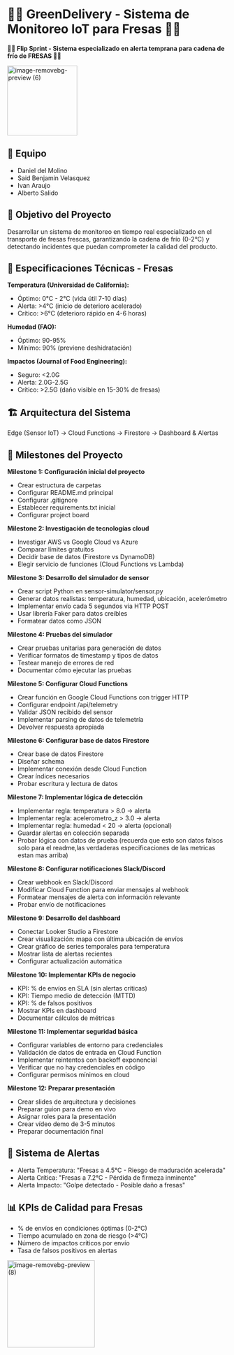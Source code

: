 # 🍓🍓 GreenDelivery - Sistema de Monitoreo IoT para Fresas 🍓🍓

**🍓🍓 Flip Sprint - Sistema especializado en alerta temprana para cadena de frío de FRESAS 🍓🍓**



<img width="160" height="160" alt="image-removebg-preview (6)" src="https://github.com/user-attachments/assets/cea6e707-46e4-4d88-b908-767734b29b02" />




## 👥 Equipo
- Daniel del Molino
- Said Benjamin Velasquez  
- Ivan Araujo
- Alberto Salido

## 🎯 Objetivo del Proyecto
Desarrollar un sistema de monitoreo en tiempo real especializado en el transporte de fresas frescas, garantizando la cadena de frío (0-2°C) y detectando incidentes que puedan comprometer la calidad del producto.

## 🍓 Especificaciones Técnicas - Fresas

**Temperatura (Universidad de California):**
- Óptimo: 0°C - 2°C (vida útil 7-10 días)
- Alerta: >4°C (inicio de deterioro acelerado)
- Crítico: >6°C (deterioro rápido en 4-6 horas)

**Humedad (FAO):**
- Óptimo: 90-95%
- Mínimo: 90% (previene deshidratación)

**Impactos (Journal of Food Engineering):**
- Seguro: <2.0G
- Alerta: 2.0G-2.5G
- Crítico: >2.5G (daño visible en 15-30% de fresas)

  
## 🏗️ Arquitectura del Sistema
Edge (Sensor IoT) → Cloud Functions → Firestore → Dashboard & Alertas

## 🚀 Milestones del Proyecto

**Milestone 1: Configuración inicial del proyecto**
- Crear estructura de carpetas
- Configurar README.md principal
- Configurar .gitignore
- Establecer requirements.txt inicial
- Configurar project board

**Milestone 2: Investigación de tecnologías cloud**
- Investigar AWS vs Google Cloud vs Azure
- Comparar límites gratuitos
- Decidir base de datos (Firestore vs DynamoDB)
- Elegir servicio de funciones (Cloud Functions vs Lambda)

**Milestone 3: Desarrollo del simulador de sensor**
- Crear script Python en sensor-simulator/sensor.py
- Generar datos realistas: temperatura, humedad, ubicación, acelerómetro
- Implementar envío cada 5 segundos via HTTP POST
- Usar librería Faker para datos creíbles
- Formatear datos como JSON

**Milestone 4: Pruebas del simulador**
- Crear pruebas unitarias para generación de datos
- Verificar formatos de timestamp y tipos de datos
- Testear manejo de errores de red
- Documentar cómo ejecutar las pruebas

**Milestone 5: Configurar Cloud Functions**
- Crear función en Google Cloud Functions con trigger HTTP
- Configurar endpoint /api/telemetry
- Validar JSON recibido del sensor
- Implementar parsing de datos de telemetría
- Devolver respuesta apropiada

**Milestone 6: Configurar base de datos Firestore**
- Crear base de datos Firestore
- Diseñar schema
- Implementar conexión desde Cloud Function
- Crear índices necesarios
- Probar escritura y lectura de datos

**Milestone 7: Implementar lógica de detección**
- Implementar regla: temperatura > 8.0 → alerta
- Implementar regla: acelerometro_z > 3.0 → alerta
- Implementar regla: humedad < 20 → alerta (opcional)
- Guardar alertas en colección separada
- Probar lógica con datos de prueba
  (recuerda que esto son datos falsos solo para el readme,las verdaderas especificaciones de las metricas estan mas arriba)

**Milestone 8: Configurar notificaciones Slack/Discord**
- Crear webhook en Slack/Discord
- Modificar Cloud Function para enviar mensajes al webhook
- Formatear mensajes de alerta con información relevante
- Probar envío de notificaciones

**Milestone 9: Desarrollo del dashboard**
- Conectar Looker Studio a Firestore
- Crear visualización: mapa con última ubicación de envíos
- Crear gráfico de series temporales para temperatura
- Mostrar lista de alertas recientes
- Configurar actualización automática

**Milestone 10: Implementar KPIs de negocio**
- KPI: % de envíos en SLA (sin alertas críticas)
- KPI: Tiempo medio de detección (MTTD)
- KPI: % de falsos positivos
- Mostrar KPIs en dashboard
- Documentar cálculos de métricas

**Milestone 11: Implementar seguridad básica**
- Configurar variables de entorno para credenciales
- Validación de datos de entrada en Cloud Function
- Implementar reintentos con backoff exponencial
- Verificar que no hay credenciales en código
- Configurar permisos mínimos en cloud

**Milestone 12: Preparar presentación**
- Crear slides de arquitectura y decisiones
- Preparar guion para demo en vivo
- Asignar roles para la presentación
- Crear vídeo demo de 3-5 minutos
- Preparar documentación final



## 🔔 Sistema de Alertas
- Alerta Temperatura: "Fresas a 4.5°C - Riesgo de maduración acelerada"
- Alerta Crítica: "Fresas a 7.2°C - Pérdida de firmeza inminente"
- Alerta Impacto: "Golpe detectado - Posible daño a fresas"

## 📊 KPIs de Calidad para Fresas
- % de envíos en condiciones óptimas (0-2°C)
- Tiempo acumulado en zona de riesgo (>4°C)
- Número de impactos críticos por envío
- Tasa de falsos positivos en alertas


<img width="200" height="200" alt="image-removebg-preview (8)" src="https://github.com/user-attachments/assets/5aacbb0e-b3c6-4872-aa54-2f157ac1b3e6" />

